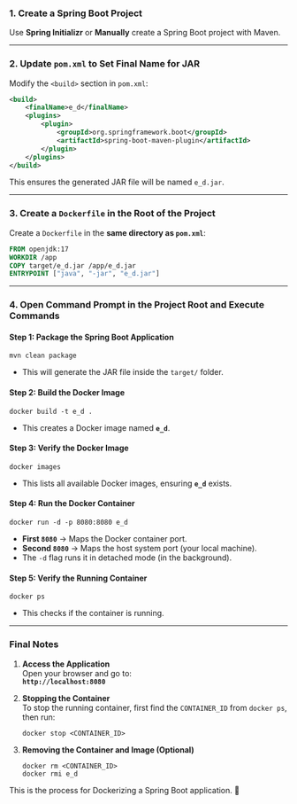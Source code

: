

### **1. Create a Spring Boot Project**
Use **Spring Initializr** or **Manually** create a Spring Boot project with Maven.

---

### **2. Update `pom.xml` to Set Final Name for JAR**
Modify the `<build>` section in `pom.xml`:

```xml
<build>
    <finalName>e_d</finalName>
    <plugins>
        <plugin>
            <groupId>org.springframework.boot</groupId>
            <artifactId>spring-boot-maven-plugin</artifactId>
        </plugin>
    </plugins>
</build>
```
This ensures the generated JAR file will be named `e_d.jar`.

---

### **3. Create a `Dockerfile` in the Root of the Project**
Create a `Dockerfile` in the **same directory as `pom.xml`**:

```dockerfile
FROM openjdk:17
WORKDIR /app
COPY target/e_d.jar /app/e_d.jar
ENTRYPOINT ["java", "-jar", "e_d.jar"]
```

---

### **4. Open Command Prompt in the Project Root and Execute Commands**

#### **Step 1: Package the Spring Boot Application**
```
mvn clean package
```
- This will generate the JAR file inside the `target/` folder.

#### **Step 2: Build the Docker Image**
```
docker build -t e_d .
```
- This creates a Docker image named **`e_d`**.

#### **Step 3: Verify the Docker Image**
```
docker images
```
- This lists all available Docker images, ensuring **`e_d`** exists.

#### **Step 4: Run the Docker Container**
```
docker run -d -p 8080:8080 e_d
```
- **First `8080`** → Maps the Docker container port.
- **Second `8080`** → Maps the host system port (your local machine).
- The `-d` flag runs it in detached mode (in the background).

#### **Step 5: Verify the Running Container**
```
docker ps
```
- This checks if the container is running.

---

### **Final Notes**
1. **Access the Application**  
   Open your browser and go to:  
   **`http://localhost:8080`**
   
2. **Stopping the Container**  
   To stop the running container, first find the `CONTAINER_ID` from `docker ps`, then run:
   ```
   docker stop <CONTAINER_ID>
   ```
   
3. **Removing the Container and Image (Optional)**  
   ```
   docker rm <CONTAINER_ID>
   docker rmi e_d
   ```

This is the process for Dockerizing a Spring Boot application. 🚀
